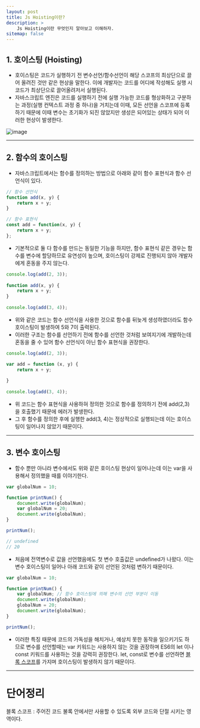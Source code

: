 ```yaml
---
layout: post
title: Js Hoisting이란?
description: >
    Js Hoisting이란 무엇인지 알아보고 이해하자.
sitemap: false
---
```


## 1. 호이스팅 (Hoisting)
- 호이스팅은 코드가 실행하기 전 변수선언/함수선언이 해당 스코프의 최상단으로 끌어 올려진 것만 같은 현상을 말한다. 이에 개발자는 코드를 어디에 작성해도 실행 시 코드가 최상단으로 끌어올려저서 실행된다.
- 자바스크립트 엔진은 코드를 실행하기 전에 실행 가능한 코드를 형상화하고 구분하는 과정(실행 컨텍스트 과정 중 하나)을 거치는데 이때, 모든 선언을 스코프에 등록하기 때문에 이때 변수는 초기화가 되진 않았지만 생성은 되어있는 상태가 되어 이러한 현상이 발생한다.

![image](https://images.velog.io/post-images/surim014/b75bd470-2d25-11ea-8ac1-434d92578245/JavaScript-Hoisting.png)

---

## 2. 함수의 호이스팅
- 자바스크립트에서는 함수를 정의하는 방법으로 아래와 같이 함수 표현식과 함수 선언식이 있다.

~~~js
// 함수 선언식
function add(x, y) {
    return x + y;
}

// 함수 표현식
const add = function(x, y) {
    return x + y;
};
~~~

- 기본적으로 둘 다 함수를 만드는 동일한 기능을 하지만, 함수 표현식 같은 경우는 함수를 변수에 할당하므로 유연성이 높으며, 호이스팅이 강제로 진행되지 않아 개발자에게 혼동을 주지 않는다.

~~~js
console.log(add(2, 3));
 
function add(x, y) {
    return x + y; 
}
 
console.log(add(3, 4));
~~~

- 위와 같은 코드는 함수 선언식을 사용한 것으로 함수를 뒤늦게 생성하였더라도 함수 호이스팅이 발생하여 5와 7이 출력된다.
- 이러한 구조는 함수를 선언하기 전에 함수를 선언한 것처럼 보여지기에 개발하는데 혼동을 줄 수 있어 함수 선언식이 아닌 함수 표현식을 권장한다.

~~~js
console.log(add(2, 3));

var add = function (x, y) {
    return x + y;
 
}
 
console.log(add(3, 4));
~~~

- 위 코드는 함수 표현식을 사용하혀 정의한 것으로 함수를 정의하기 전에 add(2,3)을 호출했기 때문에 에러가 발생한다.
- 그 후 함수를 정의한 후에 실행한 add(3, 4)는 정상적으로 실행되는데 이는 호이스팅이 일어나지 않았기 때문이다.

---

## 3. 변수 호이스팅
- 함수 뿐만 아니라 변수에서도 위와 같은 호이스팅 현상이 일어나는데 이는 var을 사용해서 정의했을 때를 이야기한다.

~~~js
var globalNum = 10;

function printNum() {
    document.write(globalNum);
    var globalNum = 20;
    document.write(globalNum);
}

printNum();

// undefined
// 20
~~~

- 처음에 전역변수로 값을 선언했음에도 첫 변수 호출값은 undefined가 나왔다. 이는 변수 호이스팅이 일어나 아래 코드와 같이 선언된 것처럼 변하기 때문이다.

~~~js
var globalNum = 10;

function printNum() {
    var globalNum; // 함수 호이스팅에 의해 변수의 선언 부분이 이동
    document.write(globalNum);
    globalNum = 20;
    document.write(globalNum);
}

printNum();
~~~

- 이러한 특징 때문에 코드의 가독성을 해치거나, 예상치 못한 동작을 일으키기도 하므로 변수를 선언할때는 var 키워드는 사용하지 않는 것을 권장하며 ES6의 let 이나 const 키워드를 사용하는 것을 강력히 권장한다. let, const로 변수를 선언하면 [블록 스코프](#단어정리)를 가지며 호이스팅이 발생하지 않기 때문이다.

---

# 단어정리
블록 스코프 : 주어진 코드 불록 안에서만 사용할 수 있도록 외부 코드와 단절 시키는 영역이다. 